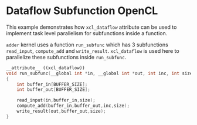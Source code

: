Dataflow Subfunction OpenCL
============================

This example demonstrates how `xcl_dataflow` attribute can be used to implement task level parallelism for subfunctions inside a function.

`adder` kernel uses a function `run_subfunc`  which has 3 subfunctions `read_input`, `compute_add` and `write_result`.
`xcl_dataflow` is used here to parallelize these subfunctions inside `run_subfunc`.

```c++
__attribute__ ((xcl_dataflow))
void run_subfunc(__global int *in, __global int *out, int inc, int size)
{
    int buffer_in[BUFFER_SIZE];
    int buffer_out[BUFFER_SIZE];

    read_input(in,buffer_in,size);
    compute_add(buffer_in,buffer_out,inc,size);
    write_result(out,buffer_out,size);
}
```
